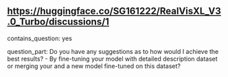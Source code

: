 ## https://huggingface.co/SG161222/RealVisXL_V3.0_Turbo/discussions/1

contains_question: yes

question_part: Do you have any suggestions as to how would I achieve the best results? - By fine-tuning your model with detailed description dataset or merging your and a new model fine-tuned on this dataset?